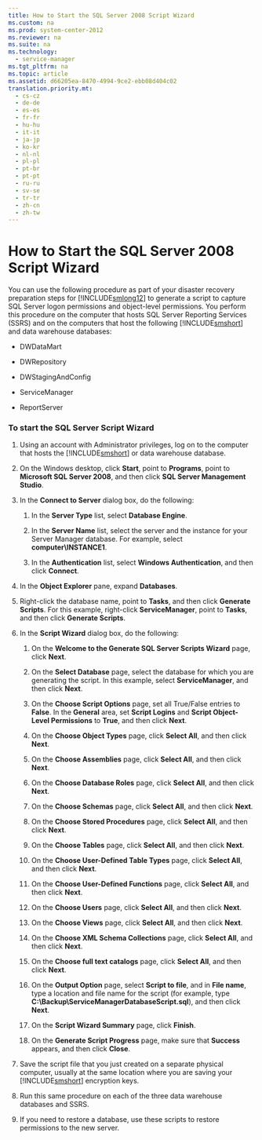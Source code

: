 ```yaml
---
title: How to Start the SQL Server 2008 Script Wizard
ms.custom: na
ms.prod: system-center-2012
ms.reviewer: na
ms.suite: na
ms.technology: 
  - service-manager
ms.tgt_pltfrm: na
ms.topic: article
ms.assetid: d66205ea-8470-4994-9ce2-ebb08d404c02
translation.priority.mt: 
  - cs-cz
  - de-de
  - es-es
  - fr-fr
  - hu-hu
  - it-it
  - ja-jp
  - ko-kr
  - nl-nl
  - pl-pl
  - pt-br
  - pt-pt
  - ru-ru
  - sv-se
  - tr-tr
  - zh-cn
  - zh-tw
---
```

# How to Start the SQL Server 2008 Script Wizard
You can use the following procedure as part of your disaster recovery preparation steps for [!INCLUDE[smlong12](../../../sm/deploy/deploy-guide/includes/smlong12_md.md)] to generate a script to capture SQL Server logon permissions and object\-level permissions. You perform this procedure on the computer that hosts SQL Server Reporting Services \(SSRS\) and on the computers that host the following [!INCLUDE[smshort](../../../sm/deploy/deploy-guide/includes/smshort_md.md)] and data warehouse databases:  
  
-   DWDataMart  
  
-   DWRepository  
  
-   DWStagingAndConfig  
  
-   ServiceManager  
  
-   ReportServer  
  
### To start the SQL Server Script Wizard  
  
1.  Using an account with Administrator privileges, log on to the computer that hosts the [!INCLUDE[smshort](../../../sm/deploy/deploy-guide/includes/smshort_md.md)] or data warehouse database.  
  
2.  On the Windows desktop, click **Start**, point to **Programs**, point to **Microsoft SQL Server 2008**, and then click **SQL Server Management Studio**.  
  
3.  In the **Connect to Server** dialog box, do the following:  
  
    1.  In the **Server Type** list, select **Database Engine**.  
  
    2.  In the **Server Name** list, select the server and the instance for your Server Manager database. For example, select **computer\\INSTANCE1**.  
  
    3.  In the **Authentication** list, select **Windows Authentication**, and then click **Connect**.  
  
4.  In the **Object Explorer** pane, expand **Databases**.  
  
5.  Right\-click the database name, point to **Tasks**, and then click **Generate Scripts**. For this example, right\-click **ServiceManager**, point to **Tasks**, and then click **Generate Scripts**.  
  
6.  In the **Script Wizard** dialog box, do the following:  
  
    1.  On the **Welcome to the Generate SQL Server Scripts Wizard** page, click **Next**.  
  
    2.  On the **Select Database** page, select the database for which you are generating the script. In this example, select **ServiceManager**, and then click **Next**.  
  
    3.  On the **Choose Script Options** page, set all True\/False entries to **False**. In the **General** area, set **Script Logins** and **Script Object\-Level Permissions** to **True**, and then click **Next**.  
  
    4.  On the **Choose Object Types** page, click **Select All**, and then click **Next**.  
  
    5.  On the **Choose Assemblies** page, click **Select All**, and then click **Next**.  
  
    6.  On the **Choose Database Roles** page, click **Select All**, and then click **Next**.  
  
    7.  On the **Choose Schemas** page, click **Select All**, and then click **Next**.  
  
    8.  On the **Choose Stored Procedures** page, click **Select All**, and then click **Next**.  
  
    9. On the **Choose Tables** page, click **Select All**, and then click **Next**.  
  
    10. On the **Choose User\-Defined Table Types** page, click **Select All**, and then click **Next**.  
  
    11. On the **Choose User\-Defined Functions** page, click **Select All**, and then click **Next**.  
  
    12. On the **Choose Users** page, click **Select All**, and then click **Next**.  
  
    13. On the **Choose Views** page, click **Select All**, and then click **Next**.  
  
    14. On the **Choose XML Schema Collections** page, click **Select All**, and then click **Next**.  
  
    15. On the **Choose full text catalogs** page, click **Select All**, and then click **Next**.  
  
    16. On the **Output Option** page, select **Script to file**, and in **File name**, type a location and file name for the script \(for example, type **C:\\Backup\\ServiceManagerDatabaseScript.sql**\), and then click **Next**.  
  
    17. On the **Script Wizard Summary** page, click **Finish**.  
  
    18. On the **Generate Script Progress** page, make sure that **Success** appears, and then click **Close**.  
  
7.  Save the script file that you just created on a separate physical computer, usually at the same location where you are saving your [!INCLUDE[smshort](../../../sm/deploy/deploy-guide/includes/smshort_md.md)] encryption keys.  
  
8.  Run this same procedure on each of the three data warehouse databases and SSRS.  
  
9. If you need to restore a database, use these scripts to restore permissions to the new server.